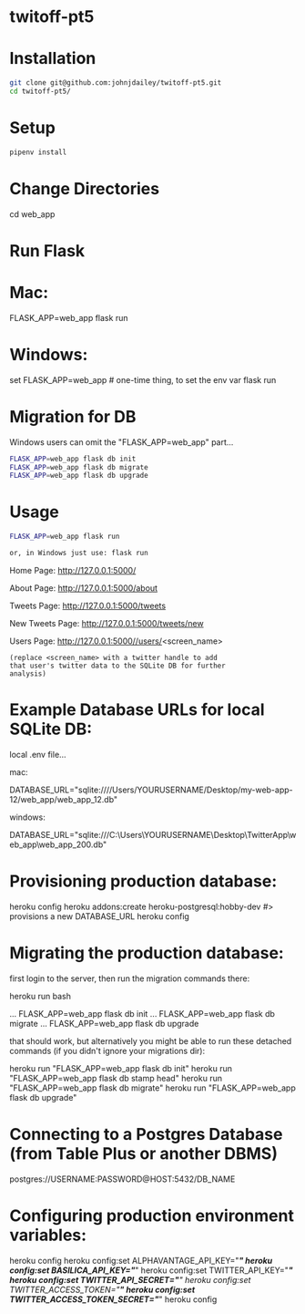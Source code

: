 # twitoff-pt5


# Installation

```sh
git clone git@github.com:johnjdailey/twitoff-pt5.git
cd twitoff-pt5/
```

# Setup

```sh
pipenv install
```

# Change Directories

cd web_app

# Run Flask

# Mac:
FLASK_APP=web_app flask run

# Windows:
set FLASK_APP=web_app # one-time thing, to set the env var
flask run

# Migration for DB

Windows users can omit the "FLASK_APP=web_app" part...

```sh
FLASK_APP=web_app flask db init
FLASK_APP=web_app flask db migrate
FLASK_APP=web_app flask db upgrade
```

# Usage

```sh
FLASK_APP=web_app flask run

or, in Windows just use: flask run
```

Home Page: http://127.0.0.1:5000/

About Page: http://127.0.0.1:5000/about

Tweets Page: http://127.0.0.1:5000/tweets

New Tweets Page: http://127.0.0.1:5000/tweets/new

Users Page: http://127.0.0.1:5000//users/<screen_name> 
    
    (replace <screen_name> with a twitter handle to add
    that user's twitter data to the SQLite DB for further
    analysis)


# Example Database URLs for local SQLite DB:

local .env file...

mac:

DATABASE_URL="sqlite:////Users/YOURUSERNAME/Desktop/my-web-app-12/web_app/web_app_12.db"

windows:

DATABASE_URL="sqlite:///C:\\Users\\YOURUSERNAME\\Desktop\\TwitterApp\\web_app\\web_app_200.db"


# Provisioning production database:

heroku config
heroku addons:create heroku-postgresql:hobby-dev
#> provisions a new DATABASE_URL
heroku config


# Migrating the production database:

first login to the server, then run the migration commands there:

heroku run bash

 ... FLASK_APP=web_app flask db init
 ... FLASK_APP=web_app flask db migrate
 ... FLASK_APP=web_app flask db upgrade

that should work, but alternatively you might be able to run these detached commands (if you didn't ignore your migrations dir):

heroku run "FLASK_APP=web_app flask db init"
heroku run "FLASK_APP=web_app flask db stamp head"
heroku run "FLASK_APP=web_app flask db migrate"
heroku run "FLASK_APP=web_app flask db upgrade"

# Connecting to a Postgres Database (from Table Plus or another DBMS)

postgres://USERNAME:PASSWORD@HOST:5432/DB_NAME


# Configuring production environment variables:

heroku config
heroku config:set ALPHAVANTAGE_API_KEY="_____"
heroku config:set BASILICA_API_KEY="_____"
heroku config:set TWITTER_API_KEY="_____"
heroku config:set TWITTER_API_SECRET="______"
heroku config:set TWITTER_ACCESS_TOKEN="______"
heroku config:set TWITTER_ACCESS_TOKEN_SECRET="_____"
heroku config

